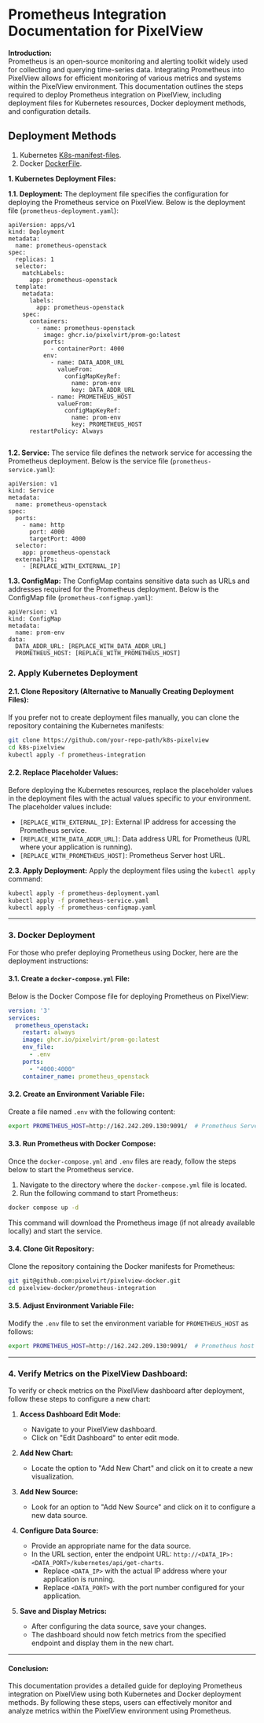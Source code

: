 # Prometheus Integration Documentation for PixelView


**Introduction:** <br>
Prometheus is an open-source monitoring and alerting toolkit widely used for collecting and querying time-series data. Integrating Prometheus into PixelView allows for efficient monitoring of various metrics and systems within the PixelView environment. This documentation outlines the steps required to deploy Prometheus integration on PixelView, including deployment files for Kubernetes resources, Docker deployment methods, and configuration details.


## Deployment Methods

1. Kubernetes [K8s-manifest-files](git@github.com:pixelvirt/k8s-pixelview.git).
2. Docker [DockerFile](git@github.com:pixelvirt/pixelview-docker.git).

**1. Kubernetes Deployment Files:**

**1.1. Deployment:** The deployment file specifies the configuration for deploying the Prometheus service on PixelView. Below is the deployment file (`prometheus-deployment.yaml`):
```yamal linenums="1"
apiVersion: apps/v1
kind: Deployment
metadata:
  name: prometheus-openstack
spec:
  replicas: 1
  selector:
    matchLabels:
      app: prometheus-openstack
  template:
    metadata:
      labels:
        app: prometheus-openstack
    spec:
      containers:
        - name: prometheus-openstack
          image: ghcr.io/pixelvirt/prom-go:latest
          ports:
            - containerPort: 4000
          env:
            - name: DATA_ADDR_URL
              valueFrom:
                configMapKeyRef:
                  name: prom-env
                  key: DATA_ADDR_URL
            - name: PROMETHEUS_HOST
              valueFrom:
                configMapKeyRef:
                  name: prom-env
                  key: PROMETHEUS_HOST
      restartPolicy: Always


```
**1.2. Service:** The service file defines the network service for accessing the Prometheus deployment. Below is the service file (`prometheus-service.yaml`):
``` yamal linenums="1"
apiVersion: v1
kind: Service
metadata:
  name: prometheus-openstack
spec:
  ports:
    - name: http
      port: 4000
      targetPort: 4000
  selector:
    app: prometheus-openstack
  externalIPs:
    - [REPLACE_WITH_EXTERNAL_IP]

```
**1.3. ConfigMap:** The ConfigMap contains sensitive data such as URLs and addresses required for the Prometheus deployment. Below is the ConfigMap file (`prometheus-configmap.yaml`):
```yamal linenums="1"
apiVersion: v1
kind: ConfigMap
metadata:
  name: prom-env
data:
  DATA_ADDR_URL: [REPLACE_WITH_DATA_ADDR_URL]
  PROMETHEUS_HOST: [REPLACE_WITH_PROMETHEUS_HOST]

```
### **2. Apply Kubernetes Deployment**

#### **2.1. Clone Repository (Alternative to Manually Creating Deployment Files):**

If you prefer not to create deployment files manually, you can clone the repository containing the Kubernetes manifests:


``` bash
git clone https://github.com/your-repo-path/k8s-pixelview 
cd k8s-pixelview 
kubectl apply -f prometheus-integration
```

#### **2.2. Replace Placeholder Values:**

Before deploying the Kubernetes resources, replace the placeholder values in the deployment files with the actual values specific to your environment. The placeholder values include:

- `[REPLACE_WITH_EXTERNAL_IP]`: External IP address for accessing the Prometheus service.
- `[REPLACE_WITH_DATA_ADDR_URL]`: Data address URL for Prometheus (URL where your application is running).
- `[REPLACE_WITH_PROMETHEUS_HOST]`: Prometheus Server host URL.

**2.3. Apply Deployment:** Apply the deployment files using the `kubectl apply` command:
```bash
kubectl apply -f prometheus-deployment.yaml
kubectl apply -f prometheus-service.yaml
kubectl apply -f prometheus-configmap.yaml

```
---
### **3. Docker Deployment**

For those who prefer deploying Prometheus using Docker, here are the deployment instructions:

#### **3.1. Create a `docker-compose.yml` File:**

Below is the Docker Compose file for deploying Prometheus on PixelView:
``` yaml
version: '3'
services:
  prometheus_openstack:
    restart: always
    image: ghcr.io/pixelvirt/prom-go:latest
    env_file:
      - .env
    ports:
      - "4000:4000"    
    container_name: prometheus_openstack

```



#### **3.2. Create an Environment Variable File:**

Create a file named `.env` with the following content:


``` bash
export PROMETHEUS_HOST=http://162.242.209.130:9091/  # Prometheus Server  host URL

```
#### **3.3. Run Prometheus with Docker Compose:**

Once the `docker-compose.yml` and `.env` files are ready, follow the steps below to start the Prometheus service.

1. Navigate to the directory where the `docker-compose.yml` file is located.
2. Run the following command to start Prometheus:

``` bash
docker compose up -d 

```
This command will download the Prometheus image (if not already available locally) and start the service.

#### **3.4. Clone Git Repository:**

Clone the repository containing the Docker manifests for Prometheus:


``` bash
git git@github.com:pixelvirt/pixelview-docker.git
cd pixelview-docker/prometheus-integration
```
#### **3.5. Adjust Environment Variable File:**

Modify the `.env` file to set the environment variable for `PROMETHEUS_HOST` as follows:

``` bash
export PROMETHEUS_HOST=http://162.242.209.130:9091/  # Prometheus host URL
```

---

### 4. Verify Metrics on the PixelView Dashboard:

To verify or check metrics on the PixelView dashboard after deployment, follow these steps to configure a new chart:

1. **Access Dashboard Edit Mode:**
    
    - Navigate to your PixelView dashboard.
    - Click on "Edit Dashboard" to enter edit mode.
2. **Add New Chart:**
    
    - Locate the option to "Add New Chart" and click on it to create a new visualization.
3. **Add New Source:**
    
    - Look for an option to "Add New Source" and click on it to configure a new data source.
4. **Configure Data Source:**
    
    - Provide an appropriate name for the data source.
    - In the URL section, enter the endpoint URL: `http://<DATA_IP>:<DATA_PORT>/kubernetes/api/get-charts`.
        - Replace `<DATA_IP>` with the actual IP address where your application is running.
        - Replace `<DATA_PORT>` with the port number configured for your application.
5. **Save and Display Metrics:**
    
    - After configuring the data source, save your changes.
    - The dashboard should now fetch metrics from the specified endpoint and display them in the new chart.

---

#### **Conclusion:**

This documentation provides a detailed guide for deploying Prometheus integration on PixelView using both Kubernetes and Docker deployment methods. By following these steps, users can effectively monitor and analyze metrics within the PixelView environment using Prometheus.